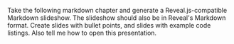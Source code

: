 Take the following markdown chapter and generate a Reveal.js-compatible Markdown slideshow.
The slideshow should also be in Reveal's Markdown format.
Create slides with bullet points, and slides with example code listings.
Also tell me how to open this presentation.

